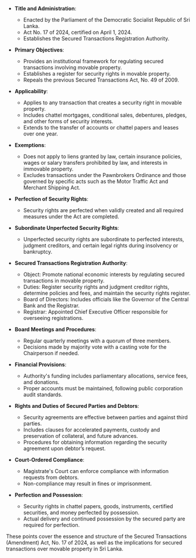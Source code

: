 - **Title and Administration**:
  - Enacted by the Parliament of the Democratic Socialist Republic of Sri Lanka.
  - Act No. 17 of 2024, certified on April 1, 2024.
  - Establishes the Secured Transactions Registration Authority.

- **Primary Objectives**:
  - Provides an institutional framework for regulating secured transactions involving movable property.
  - Establishes a register for security rights in movable property.
  - Repeals the previous Secured Transactions Act, No. 49 of 2009.

- **Applicability**:
  - Applies to any transaction that creates a security right in movable property.
  - Includes chattel mortgages, conditional sales, debentures, pledges, and other forms of security interests.
  - Extends to the transfer of accounts or chattel papers and leases over one year.

- **Exemptions**:
  - Does not apply to liens granted by law, certain insurance policies, wages or salary transfers prohibited by law, and interests in immovable property.
  - Excludes transactions under the Pawnbrokers Ordinance and those governed by specific acts such as the Motor Traffic Act and Merchant Shipping Act.

- **Perfection of Security Rights**:
  - Security rights are perfected when validly created and all required measures under the Act are completed.

- **Subordinate Unperfected Security Rights**:
  - Unperfected security rights are subordinate to perfected interests, judgment creditors, and certain legal rights during insolvency or bankruptcy.

- **Secured Transactions Registration Authority**:
  - Object: Promote national economic interests by regulating secured transactions in movable property.
  - Duties: Register security rights and judgment creditor rights, determine policies and fees, and maintain the security rights register.
  - Board of Directors: Includes officials like the Governor of the Central Bank and the Registrar.
  - Registrar: Appointed Chief Executive Officer responsible for overseeing registrations.

- **Board Meetings and Procedures**:
  - Regular quarterly meetings with a quorum of three members.
  - Decisions made by majority vote with a casting vote for the Chairperson if needed.

- **Financial Provisions**:
  - Authority's funding includes parliamentary allocations, service fees, and donations.
  - Proper accounts must be maintained, following public corporation audit standards.

- **Rights and Duties of Secured Parties and Debtors**:
  - Security agreements are effective between parties and against third parties.
  - Includes clauses for accelerated payments, custody and preservation of collateral, and future advances.
  - Procedures for obtaining information regarding the security agreement upon debtor’s request.

- **Court-Ordered Compliance**:
  - Magistrate's Court can enforce compliance with information requests from debtors.
  - Non-compliance may result in fines or imprisonment.

- **Perfection and Possession**:
  - Security rights in chattel papers, goods, instruments, certified securities, and money perfected by possession.
  - Actual delivery and continued possession by the secured party are required for perfection.

These points cover the essence and structure of the Secured Transactions (Amendment) Act, No. 17 of 2024, as well as the implications for secured transactions over movable property in Sri Lanka.